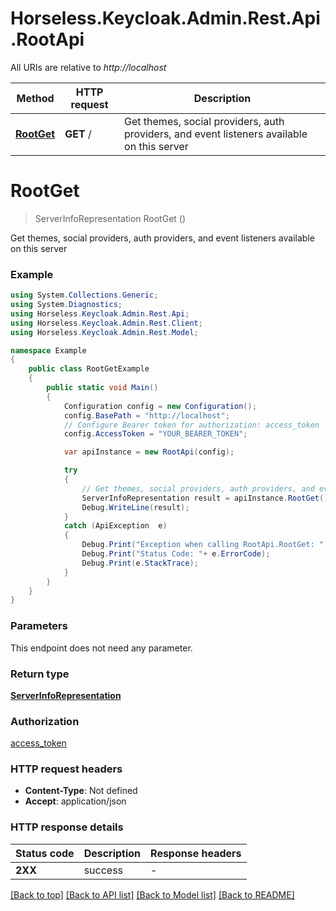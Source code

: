 # Horseless.Keycloak.Admin.Rest.Api.RootApi

All URIs are relative to *http://localhost*

Method | HTTP request | Description
------------- | ------------- | -------------
[**RootGet**](RootApi.md#rootget) | **GET** / | Get themes, social providers, auth providers, and event listeners available on this server


<a name="rootget"></a>
# **RootGet**
> ServerInfoRepresentation RootGet ()

Get themes, social providers, auth providers, and event listeners available on this server

### Example
```csharp
using System.Collections.Generic;
using System.Diagnostics;
using Horseless.Keycloak.Admin.Rest.Api;
using Horseless.Keycloak.Admin.Rest.Client;
using Horseless.Keycloak.Admin.Rest.Model;

namespace Example
{
    public class RootGetExample
    {
        public static void Main()
        {
            Configuration config = new Configuration();
            config.BasePath = "http://localhost";
            // Configure Bearer token for authorization: access_token
            config.AccessToken = "YOUR_BEARER_TOKEN";

            var apiInstance = new RootApi(config);

            try
            {
                // Get themes, social providers, auth providers, and event listeners available on this server
                ServerInfoRepresentation result = apiInstance.RootGet();
                Debug.WriteLine(result);
            }
            catch (ApiException  e)
            {
                Debug.Print("Exception when calling RootApi.RootGet: " + e.Message );
                Debug.Print("Status Code: "+ e.ErrorCode);
                Debug.Print(e.StackTrace);
            }
        }
    }
}
```

### Parameters
This endpoint does not need any parameter.

### Return type

[**ServerInfoRepresentation**](ServerInfoRepresentation.md)

### Authorization

[access_token](../README.md#access_token)

### HTTP request headers

 - **Content-Type**: Not defined
 - **Accept**: application/json


### HTTP response details
| Status code | Description | Response headers |
|-------------|-------------|------------------|
| **2XX** | success |  -  |

[[Back to top]](#) [[Back to API list]](../README.md#documentation-for-api-endpoints) [[Back to Model list]](../README.md#documentation-for-models) [[Back to README]](../README.md)

